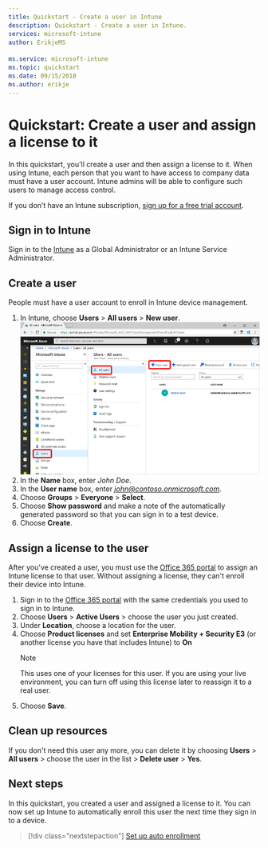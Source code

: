 ```yaml
---
title: Quickstart - Create a user in Intune
description: Quickstart - Create a user in Intune.
services: microsoft-intune
author: ErikjeMS

ms.service: microsoft-intune
ms.topic: quickstart
ms.date: 09/15/2018
ms.author: erikje
---
```


# Quickstart: Create a user and assign a license to it

In this quickstart, you'll create a user and then assign a license to it. When using Intune, each person that you want to have access to company data must have a user account. Intune admins will be able to configure such users to manage access control.

If you don’t have an Intune subscription, [sign up for a free trial account](free-trial-sign-up.md).

## Sign in to Intune

Sign in to the [Intune](https://aka.ms/intuneportal) as a Global Administrator or an Intune Service Administrator.

## Create a user

People must have a user account to enroll in Intune device management.

1. In Intune, choose **Users** > **All users** > **New user**.
![Browser](media/quickstart-create-user/create-user.png)
2. In the **Name** box, enter *John Doe*.
3. In the **User name** box, enter *john@contoso.onmicrosoft.com*.
4. Choose **Groups** > **Everyone** > **Select**.
5. Choose **Show password** and make a note of the automatically generated password so that you can sign in to a test device.
6. Choose **Create**.

## Assign a license to the user

After you've created a user, you must use the [Office 365 portal](http://go.microsoft.com/fwlink/p/?LinkId=698854) to assign an Intune license to that user. Without assigning a license, they can't enroll their device into Intune. 

1. Sign in to the [Office 365 portal](http://go.microsoft.com/fwlink/p/?LinkId=698854) with the same credentials you used to sign in to Intune.
2. Choose **Users** > **Active Users** > choose the user you just created.
3. Under **Location**, choose a location for the user.
3. Choose **Product licenses** and set **Enterprise Mobility + Security E3** (or another license you have that includes Intune) to **On**
   > [!NOTE]
   > This uses one of your licenses for this user. If you are using your live environment, you can turn off using this license later to reassign it to a real user.
5. Choose **Save**.

## Clean up resources

If you don't need this user any more, you can delete it by choosing **Users** > **All users** > choose the user in the list > **Delete user** > **Yes**.

## Next steps

In this quickstart, you created a user and assigned a license to it. You can now set up Intune to automatically enroll this user the next time they sign in to a device.

> [!div class="nextstepaction"]
> [Set up auto enrollment](quickstart-setup-auto-enrollment.md)
